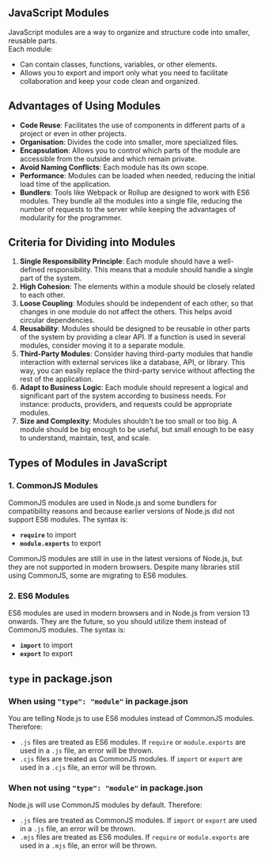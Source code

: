 ## JavaScript Modules

JavaScript modules are a way to organize and structure code into smaller, reusable parts.  
Each module:
- Can contain classes, functions, variables, or other elements.
- Allows you to export and import only what you need to facilitate collaboration and keep your code clean and organized.

## Advantages of Using Modules
- **Code Reuse**: Facilitates the use of components in different parts of a project or even in other projects.
- **Organisation**: Divides the code into smaller, more specialized files.
- **Encapsulation**: Allows you to control which parts of the module are accessible from the outside and which remain private.
- **Avoid Naming Conflicts**: Each module has its own scope.
- **Performance**: Modules can be loaded when needed, reducing the initial load time of the application.
- **Bundlers**: Tools like Webpack or Rollup are designed to work with ES6 modules. They bundle all the modules into a single file, reducing the number of requests to the server while keeping the advantages of modularity for the programmer.

## Criteria for Dividing into Modules
1. **Single Responsibility Principle**: Each module should have a well-defined responsibility. This means that a module should handle a single part of the system.
2. **High Cohesion**: The elements within a module should be closely related to each other.
3. **Loose Coupling**: Modules should be independent of each other, so that changes in one module do not affect the others. This helps avoid circular dependencies.
4. **Reusability**: Modules should be designed to be reusable in other parts of the system by providing a clear API. If a function is used in several modules, consider moving it to a separate module.
5. **Third-Party Modules**: Consider having third-party modules that handle interaction with external services like a database, API, or library. This way, you can easily replace the third-party service without affecting the rest of the application.
6. **Adapt to Business Logic**: Each module should represent a logical and significant part of the system according to business needs. For instance: products, providers, and requests could be appropriate modules.
7. **Size and Complexity**: Modules shouldn't be too small or too big. A module should be big enough to be useful, but small enough to be easy to understand, maintain, test, and scale.

## Types of Modules in JavaScript

### 1. CommonJS Modules
CommonJS modules are used in Node.js and some bundlers for compatibility reasons and because earlier versions of Node.js did not support ES6 modules. The syntax is:
- **`require`** to import
- **`module.exports`** to export

CommonJS modules are still in use in the latest versions of Node.js, but they are not supported in modern browsers. Despite many libraries still using CommonJS, some are migrating to ES6 modules.

### 2. ES6 Modules
ES6 modules are used in modern browsers and in Node.js from version 13 onwards. They are the future, so you should utilize them instead of CommonJS modules. The syntax is:
- **`import`** to import
- **`export`** to export

## `type` in package.json

### When using `"type": "module"` in package.json
You are telling Node.js to use ES6 modules instead of CommonJS modules. Therefore:
- `.js` files are treated as ES6 modules. If `require` or `module.exports` are used in a `.js` file, an error will be thrown.
- `.cjs` files are treated as CommonJS modules. If `import` or `export` are used in a `.cjs` file, an error will be thrown.

### When not using `"type": "module"` in package.json
Node.js will use CommonJS modules by default. Therefore:
- `.js` files are treated as CommonJS modules. If `import` or `export` are used in a `.js` file, an error will be thrown.
- `.mjs` files are treated as ES6 modules. If `require` or `module.exports` are used in a `.mjs` file, an error will be thrown.
